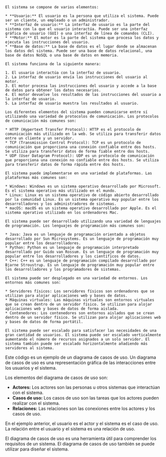 ```
El sistema se compone de varios elementos:

* **Usuario:** El usuario es la persona que utiliza el sistema. Puede ser un cliente, un empleado o un administrador.
* **Interfaz de usuario:** La interfaz de usuario es la parte del sistema con la que el usuario interactúa. Puede ser una interfaz gráfica de usuario (GUI) o una interfaz de línea de comandos (CLI).
* **Motor:** El motor es la parte del sistema que procesa los datos y ejecuta las instrucciones del usuario.
* **Base de datos:** La base de datos es el lugar donde se almacenan los datos del sistema. Puede ser una base de datos relacional, una base de datos NoSQL o una base de datos en memoria.

El sistema funciona de la siguiente manera:

1. El usuario interactúa con la interfaz de usuario.
2. La interfaz de usuario envía las instrucciones del usuario al motor.
3. El motor procesa las instrucciones del usuario y accede a la base de datos para obtener los datos necesarios.
4. El motor devuelve los resultados de las instrucciones del usuario a la interfaz de usuario.
5. La interfaz de usuario muestra los resultados al usuario.

Los diferentes elementos del sistema pueden comunicarse entre sí utilizando una variedad de protocolos de comunicación. Los protocolos de comunicación más comunes son:

* HTTP (Hypertext Transfer Protocol): HTTP es el protocolo de comunicación más utilizado en la web. Se utiliza para transferir datos entre un cliente y un servidor.
* TCP (Transmission Control Protocol): TCP es un protocolo de comunicación que proporciona una conexión confiable entre dos hosts. Se utiliza para transferir datos de forma fiable entre dos hosts.
* UDP (User Datagram Protocol): UDP es un protocolo de comunicación que proporciona una conexión no confiable entre dos hosts. Se utiliza para transferir datos de forma rápida entre dos hosts.

El sistema puede implementarse en una variedad de plataformas. Las plataformas más comunes son:

* Windows: Windows es un sistema operativo desarrollado por Microsoft. Es el sistema operativo más utilizado en el mundo.
* Linux: Linux es un sistema operativo de código abierto desarrollado por la comunidad Linux. Es un sistema operativo muy popular entre los desarrolladores y los administradores de sistemas.
* macOS: macOS es un sistema operativo desarrollado por Apple. Es el sistema operativo utilizado en los ordenadores Mac.

El sistema puede ser desarrollado utilizando una variedad de lenguajes de programación. Los lenguajes de programación más comunes son:

* Java: Java es un lenguaje de programación orientado a objetos desarrollado por Sun Microsystems. Es un lenguaje de programación muy popular entre los desarrolladores.
* Python: Python es un lenguaje de programación interpretado desarrollado por Guido van Rossum. Es un lenguaje de programación muy popular entre los desarrolladores y los científicos de datos.
* C++: C++ es un lenguaje de programación compilado desarrollado por Bjarne Stroustrup. Es un lenguaje de programación muy popular entre los desarrolladores y los programadores de sistemas.

El sistema puede ser desplegado en una variedad de entornos. Los entornos más comunes son:

* Servidores físicos: Los servidores físicos son ordenadores que se utilizan para alojar aplicaciones web y bases de datos.
* Máquinas virtuales: Las máquinas virtuales son entornos virtuales que se crean dentro de un servidor físico. Se utilizan para alojar aplicaciones web y bases de datos de forma aislada.
* Contenedores: Los contenedores son entornos aislados que se crean dentro de un servidor físico. Se utilizan para alojar aplicaciones web y bases de datos de forma portátil.

El sistema puede ser escalado para satisfacer las necesidades de una gran cantidad de usuarios. El sistema puede ser escalado verticalmente aumentando el número de recursos asignados a un solo servidor. El sistema también puede ser escalado horizontalmente añadiendo más servidores al sistema.
```

Este código es un ejemplo de un diagrama de casos de uso. Un diagrama de casos de uso es una representación gráfica de las interacciones entre los usuarios y el sistema.

Los elementos del diagrama de casos de uso son:

* **Actores:** Los actores son las personas u otros sistemas que interactúan con el sistema.
* **Casos de uso:** Los casos de uso son las tareas que los actores pueden realizar con el sistema.
* **Relaciones:** Las relaciones son las conexiones entre los actores y los casos de uso.

En el ejemplo anterior, el usuario es el actor y el sistema es el caso de uso. La relación entre el usuario y el sistema es una relación de uso.

El diagrama de casos de uso es una herramienta útil para comprender los requisitos de un sistema. El diagrama de casos de uso también se puede utilizar para diseñar el sistema.